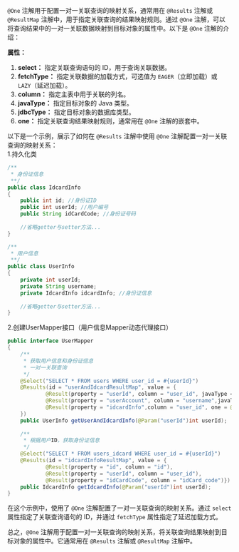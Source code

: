 `@One` 注解用于配置一对一关联查询的映射关系，通常用在 `@Results` 注解或 `@ResultMap` 注解中，用于指定关联查询的结果映射规则。通过 `@One` 注解，可以将查询结果中的一对一关联数据映射到目标对象的属性中。以下是 `@One` 注解的介绍：

**属性：**

1. **select：** 指定关联查询语句的 ID，用于查询关联数据。
2. **fetchType：** 指定关联数据的加载方式，可选值为 `EAGER`（立即加载）或 `LAZY`（延迟加载）。
3. **column：** 指定主表中用于关联的列名。
4. **javaType：** 指定目标对象的 Java 类型。
5. **jdbcType：** 指定目标对象的数据库类型。
6. **one：** 指定关联查询结果映射规则，通常用在 `@One` 注解的嵌套中。

以下是一个示例，展示了如何在 `@Results` 注解中使用 `@One` 注解配置一对一关联查询的映射关系：<br />1.持久化类
```java
/**
 * 身份证信息
 **/
public class IdcardInfo
{
    public int id; //身份证ID
    public int userId; //用户编号
    public String idCardCode; //身份证号码
 
    //省略getter与setter方法...
}
```
```java
/**
 * 用户信息
 **/
public class UserInfo
{
    private int userId;
    private String username; 
    private IdcardInfo idcardInfo; //身份证信息
 
    //省略getter与setter方法...
}
```
2.创建UserMapper接口（用户信息Mapper动态代理接口）
```java
public interface UserMapper
{
    /**
     * 获取用户信息和身份证信息
     * 一对一关联查询
     */
    @Select("SELECT * FROM users WHERE user_id = #{userId}")
    @Results(id = "userAndIdcardResultMap", value = {
            @Result(property = "userId", column = "user_id", javaType = Integer.class, jdbcType = JdbcType.INTEGER, id = true),
            @Result(property = "userAccount", column = "username",javaType = String.class, jdbcType = JdbcType.VARCHAR),
            @Result(property = "idcardInfo",column = "user_id", one = @One(select = "com.mapper.UserMapper.getIdcardInfo", fetchType = FetchType.LAZY))
    })
    public UserInfo getUserAndIdcardInfo(@Param("userId")int userId);
 
    /**
     * 根据用户ID，获取身份证信息
     */
    @Select("SELECT * FROM users_idcard WHERE user_id = #{userId}")
    @Results(id = "idcardInfoResultMap", value = {
            @Result(property = "id", column = "id"),
            @Result(property = "userId", column = "user_id"),
            @Result(property = "idCardCode", column = "idCard_code")})
    public IdcardInfo getIdcardInfo(@Param("userId")int userId);
}
```

在这个示例中，使用了 `@One` 注解配置了一对一关联查询的映射关系。通过 `select` 属性指定了关联查询语句的 ID，并通过 `fetchType` 属性指定了延迟加载方式。

总之，`@One` 注解用于配置一对一关联查询的映射关系，将关联查询结果映射到目标对象的属性中。它通常用在 `@Results` 注解或 `@ResultMap` 注解中。
